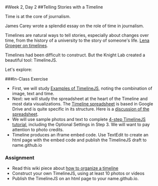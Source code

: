 #Week 2, Day 2
##Telling Stories with a Timeline

Time is at the core of journalism.

James Carey wrote a splendid essay on the role of time in journalism.

Timelines are natural ways to tell stories, especially about changes over time, from the history of a university to the story of someone's life. [Lena Groeger on timelines](http://lenagroeger.s3.amazonaws.com/timelines/timelines.html). 

Timelines had been difficult to construct. But the Knight Lab created a beautiful tool: TimelineJS. 

Let's explore:

###In-Class Exercise

- First, we will study [Examples of TimelineJS](https://timeline.knightlab.com/index.html#examples), noting the combination of image, text and time.
- Next: we will study the spreadsheet at the heart of the Timeline and most data visualizations. The [Timeline spreadsheet](https://drive.google.com/a/lehigh.edu/previewtemplate?id=1pHBvXN7nmGkiG8uQSUB82eNlnL8xHu6kydzH_-eguHQ&mode=public#) is based in Google Drive and is quite specific in its structure. Here is a [discussion of the spreadsheet](https://timeline.knightlab.com/docs/using-spreadsheets.html).
- We will use sample photos and text to complete [4-step TimelineJS tutorial](https://timeline.knightlab.com/index.html#make), including the Optional Settings in Step 3. We will want to pay attention to photo credits.
- Timeline produces an iframe embed code. Use TextEdit to create an html page with the embed code and publish the TimelineJS draft to name.github.io

### Assignment
- Read this wiki piece about [how to organize a timeline](http://www.wikihow.com/Make-a-Timeline)
- Construct your own TimelineJS, using at least 10 photos or videos
- Publish the TimelineJS on an html page to your name.github.io.
